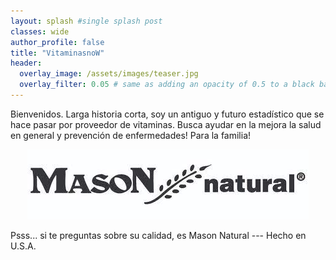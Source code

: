 ```yaml
---
layout: splash #single splash post
classes: wide
author_profile: false
title: "VitaminasnoW"
header:
  overlay_image: /assets/images/teaser.jpg
  overlay_filter: 0.05 # same as adding an opacity of 0.5 to a black background
---
```


Bienvenidos.
Larga historia corta, soy un antiguo y futuro estadístico que se hace pasar por proveedor de vitaminas. Busca ayudar en la mejora la salud en general y prevención de enfermedades! Para la familia!

<p align="center">
  <img src="https://github.com/vitaminasnow/vitaminasnow.github.io/blob/main/assets/images/masonlog.jpeg?raw=true" alt="Sublime's custom image"/>
</p>

Psss... si te preguntas sobre su calidad, es Mason Natural --- Hecho en U.S.A. 


